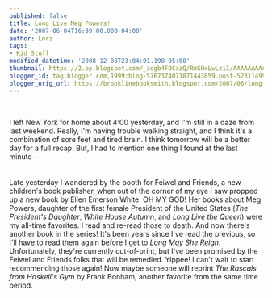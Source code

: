 ```yaml
---
published: false
title: Long Live Meg Powers!
date: '2007-06-04T16:39:00.000-04:00'
author: Lori
tags:
- Kid Stuff
modified_datetime: '2008-12-08T23:04:01.198-05:00'
thumbnail: https://2.bp.blogspot.com/_zqgb4FOCazQ/RmSHxLwLziI/AAAAAAAAABw/J5BMyFKqIDQ/s72-c/presidents+dauther.jpg
blogger_id: tag:blogger.com,1999:blog-5767374071871443859.post-5231149990989657458
blogger_orig_url: https://brooklinebooksmith.blogspot.com/2007/06/long-live-meg-powers.html
---
```


<a href="https://2.bp.blogspot.com/_zqgb4FOCazQ/RmSHxLwLziI/AAAAAAAAABw/J5BMyFKqIDQ/s1600-h/presidents+dauther.jpg"><img id="BLOGGER_PHOTO_ID_5072328359364251170" style="FLOAT: left; MARGIN: 0px 10px 10px 0px; CURSOR: hand" alt="" src="https://2.bp.blogspot.com/_zqgb4FOCazQ/RmSHxLwLziI/AAAAAAAAABw/J5BMyFKqIDQ/s400/presidents+dauther.jpg" border="0" /></a><br /><div>I left New York for home about 4:00 yesterday, and I'm still in a daze from last weekend. Really, I'm having trouble walking straight, and I think it's a combination of sore feet and tired brain. I think tomorrow will be a better day for a full recap. But, I had to mention one thing I found at the last minute--</div><br /><div></div><br /><div>Late yesterday I wandered by the booth for Feiwel and Friends, a new children's book publisher, when out of the corner of my eye I saw propped up a new book by Ellen Emerson White. OH MY GOD! Her books about Meg Powers, daughter of the first female President of the United States (<em>The President's Daughter</em>, <em>White House Autumn</em>, and <em>Long Live the Queen</em>) were my all-time favorites. I read and re-read those to death. And now there's another book in the series! It's been years since I've read the previous, so I'll have to read them again before I get to <em>Long May She Reign</em>. Unfortunately, they're currently out-of-print, but I've been promised by the Feiwel and Friends folks that will be remedied. Yippee! I can't wait to start recommending those again! Now maybe someone will reprint <em>The Rascals from Haskell's Gym</em> by Frank Bonham, another favorite from the same time period. </div><div> </div>